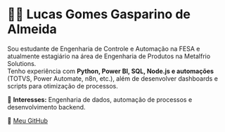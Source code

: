 # 👨‍💻 Lucas Gomes Gasparino de Almeida

Sou estudante de Engenharia de Controle e Automação na FESA e atualmente estagiário na área de Engenharia de Produtos na Metalfrio Solutions.  
Tenho experiência com **Python, Power BI, SQL, Node.js e automações** (TOTVS, Power Automate, n8n, etc.), além de desenvolver dashboards e scripts para otimização de processos.

🎯 **Interesses:** Engenharia de dados, automação de processos e desenvolvimento backend.

🔗 [Meu GitHub](https://github.com/lucasggasp)
